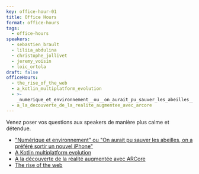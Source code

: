 ```yaml
---
key: office-hour-01
title: Office Hours
format: office-hours
tags:
  - office-hours
speakers:
  - sebastien_brault
  - liliia_abdulina
  - christophe_jollivet
  - jeremy_voisin
  - loic_ortola
draft: false
officeHours:
  - the_rise_of_the_web
  - a_kotlin_multiplatform_evolution
  - >-
    _numerique_et_environnement__ou__on_aurait_pu_sauver_les_abeilles__on_a_prefere_sortir_un_nouvel_iphone_
  - a_la_decouverte_de_la_realite_augmentee_avec_arcore
---
```

Venez poser vos questions aux speakers de manière plus calme et détendue.

* ["Numérique et environnement" ou "On aurait pu sauver les abeilles, on a préféré sortir un nouvel iPhone"](../_numerique_et_environnement__ou__on_aurait_pu_sauver_les_abeilles__on_a_prefere_sortir_un_nouvel_iphone_)
* [A Kotlin multiplatform evolution](../a_kotlin_multiplatform_evolution)
* [A la découverte de la réalité augmentée avec ARCore](../a_la_decouverte_de_la_realite_augmentee_avec_arcore)
* [The rise of the web](../the_rise_of_the_web)
